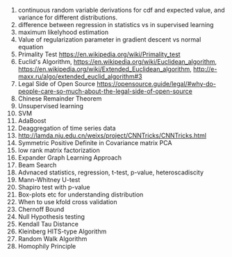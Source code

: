 1. continuous random variable derivations for cdf and expected value, and variance for different distributions.
2. difference between regression in statistics vs in supervised learning
3. maximum likelyhood estimation
4. Value of regularization parameter in gradient descent vs normal equation
5. Primality Test https://en.wikipedia.org/wiki/Primality_test
6. Euclid's Algorithm, https://en.wikipedia.org/wiki/Euclidean_algorithm, https://en.wikipedia.org/wiki/Extended_Euclidean_algorithm, http://e-maxx.ru/algo/extended_euclid_algorithm#3
7. Legal Side of Open Source https://opensource.guide/legal/#why-do-people-care-so-much-about-the-legal-side-of-open-source
8. Chinese Remainder Theorem
9. Unsupervised learning
10. SVM
11. AdaBoost
12. Deaggregation of time series data
13. http://lamda.nju.edu.cn/weixs/project/CNNTricks/CNNTricks.html
14. Symmetric Positive Definite in Covariance matrix PCA
15. low rank matrix factorization
16. Expander Graph Learning Approach
17. Beam Search
18. Advnaced statistics, regression, t-test, p-value, heteroscadiscity
19. Mann-Whitney U-test
20. Shapiro test with p-value
21. Box-plots etc for understanding distribution
22. When to use kfold cross validation
23. Chernoff Bound
24. Null Hypothesis testing
25. Kendall Tau Distance
26. Kleinberg HITS-type Algorithm
27. Random Walk Algorithm
28. Homophily Principle
